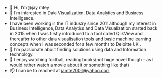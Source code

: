 - 👋 Hi, I’m @jay mtey
- 👀 I’m interested in Data Visualization, Data Analytics and Business Intelligence. 
-  I have been working in the IT industry since 2011 although my interest in Business Intelligence, Data Analytics and Data Visualization started back in 2015 when I was firstly introduced to a tool called QlikView
and thereafter to other data visualisation tools and basic machine learning concepts when I was seconded for a few months to Deloitte UK .
- 🌱 I’m passionate about finding solutions using data and Information technology.
- 💞️ I enjoy watching football, reading books(not huge novel though - as I would rather watch a movie about it or something like that)
- 📫 I can be to reached at jamte2006@yahoo.com

<!---
jmtey/jmtey is a ✨ special ✨ repository because its `README.md` (this file) appears on your GitHub profile.
You can click the Preview link to take a look at your changes.
--->
